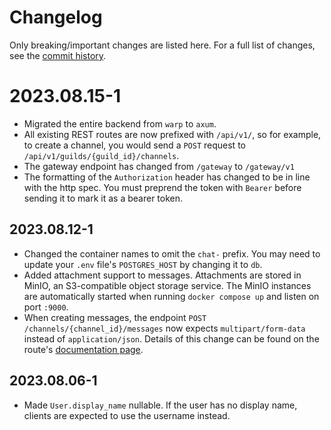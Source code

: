 # Changelog

Only breaking/important changes are listed here. For a full list of changes, see the [commit history](https://github.com/hypergonial/chat/commits/main/).

# 2023.08.15-1

- Migrated the entire backend from `warp` to `axum`.
- All existing REST routes are now prefixed with `/api/v1/`, so for example, to create a channel, you would send a `POST` request to `/api/v1/guilds/{guild_id}/channels`.
- The gateway endpoint has changed from `/gateway` to `/gateway/v1`
- The formatting of the `Authorization` header has changed to be in line with the http spec. You must preprend the token with `Bearer` before sending it to mark it as a bearer token.

## 2023.08.12-1

- Changed the container names to omit the `chat-` prefix. You may need to update your `.env` file's `POSTGRES_HOST` by changing it to `db`.
- Added attachment support to messages. Attachments are stored in MinIO, an S3-compatible object storage service. The MinIO instances are automatically started when running `docker compose up` and listen on port `:9000`.
- When creating messages, the endpoint `POST /channels/{channel_id}/messages` now expects `multipart/form-data` instead of `application/json`. Details of this change can be found on the route's [documentation page](./rest/channels.md).

## 2023.08.06-1

- Made `User.display_name` nullable. If the user has no display name, clients are expected to use the username instead.
